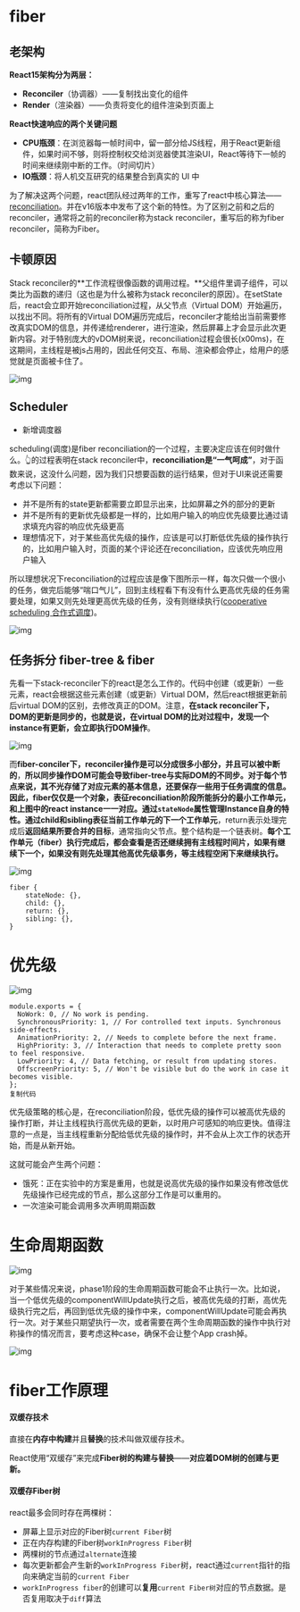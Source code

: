 # fiber

## 老架构

**React15架构分为两层：**

- **Reconciler**（协调器）——复制找出变化的组件
- **Render**（渲染器）——负责将变化的组件渲染到页面上

**React快速响应的两个关键问题**

- **CPU瓶颈**：在浏览器每一帧时间中，留一部分给JS线程，用于React更新组件，如果时间不够，则将控制权交给浏览器使其渲染UI，React等待下一帧的时间来继续刚中断的工作。（时间切片）
- **IO瓶颈**：将人机交互研究的结果整合到真实的 UI 中

为了解决这两个问题，react团队经过两年的工作，重写了react中核心算法——[reconciliation](https://reactjs.org/docs/reconciliation.html)。并在v16版本中发布了这个新的特性。为了区别之前和之后的reconciler，通常将之前的reconciler称为stack reconciler，重写后的称为fiber reconciler，简称为Fiber。

## 卡顿原因

Stack reconciler的**工作流程很像函数的调用过程。**父组件里调子组件，可以类比为函数的递归（这也是为什么被称为stack reconciler的原因）。在setState后，react会立即开始reconciliation过程，从父节点（Virtual DOM）开始遍历，以找出不同。将所有的Virtual DOM遍历完成后，reconciler才能给出当前需要修改真实DOM的信息，并传递给renderer，进行渲染，然后屏幕上才会显示此次更新内容。对于特别庞大的vDOM树来说，reconciliation过程会很长(x00ms)，在这期间，主线程是被js占用的，因此任何交互、布局、渲染都会停止，给用户的感觉就是页面被卡住了。



![img](https://user-gold-cdn.xitu.io/2018/3/25/1625d95c71288586?imageView2/0/w/1280/h/960/format/webp/ignore-error/1)



## Scheduler

* 新增调度器

scheduling(调度)是fiber reconciliation的一个过程，主要决定应该在何时做什么。👆的过程表明在stack reconciler中，**reconciliation是“一气呵成”**，对于函数来说，这没什么问题，因为我们只想要函数的运行结果，但对于UI来说还需要考虑以下问题：

- 并不是所有的state更新都需要立即显示出来，比如屏幕之外的部分的更新
- 并不是所有的更新优先级都是一样的，比如用户输入的响应优先级要比通过请求填充内容的响应优先级更高
- 理想情况下，对于某些高优先级的操作，应该是可以打断低优先级的操作执行的，比如用户输入时，页面的某个评论还在reconciliation，应该优先响应用户输入

所以理想状况下reconciliation的过程应该是像下图所示一样，每次只做一个很小的任务，做完后能够“喘口气儿”，回到主线程看下有没有什么更高优先级的任务需要处理，如果又则先处理更高优先级的任务，没有则继续执行([cooperative scheduling 合作式调度](https://www.w3.org/TR/requestidlecallback/))。



![img](https://user-gold-cdn.xitu.io/2018/3/25/1625d95c5e30223b?imageView2/0/w/1280/h/960/format/webp/ignore-error/1)



## 任务拆分 fiber-tree & fiber

先看一下stack-reconciler下的react是怎么工作的。代码中创建（或更新）一些元素，react会根据这些元素创建（或更新）Virtual DOM，然后react根据更新前后virtual DOM的区别，去修改真正的DOM。注意，**在stack reconciler下，DOM的更新是同步的，也就是说，在virtual DOM的比对过程中，发现一个instance有更新，会立即执行DOM操作**。



![img](https://user-gold-cdn.xitu.io/2018/3/25/1625d95bc368e5f5?imageView2/0/w/1280/h/960/format/webp/ignore-error/1)



而**fiber-conciler下，reconciler操作是可以分成很多小部分，并且可以被中断的**，**所以同步操作DOM可能会导致fiber-tree与实际DOM的不同步。**对于每个节点来说，其不光存储了对应元素的基本信息，还要保存一些用于任务调度的信息。因此，**fiber仅仅是一个对象**，表征reconciliation阶段所能拆分的最小工作单元，和上图中的react instance一一对应。通过`stateNode`属性管理Instance自身的特性。通过**child和sibling表征当前工作单元的下一个工作单元**，return表示处理完成后**返回结果所要合并的目标**，通常指向父节点。整个结构是一个链表树。**每个工作单元（fiber）执行完成后，都会查看是否还继续拥有主线程时间片，如果有继续下一个，如果没有则先处理其他高优先级事务，等主线程空闲下来继续执行。**



![img](https://user-gold-cdn.xitu.io/2018/3/25/1625d95bc781908d?imageView2/0/w/1280/h/960/format/webp/ignore-error/1)



```
fiber {
  	stateNode: {},
    child: {},
    return: {},
    sibling: {},
}
```

# 优先级



![img](https://user-gold-cdn.xitu.io/2018/3/25/1625d95cf4113203?imageView2/0/w/1280/h/960/format/webp/ignore-error/1)



```
module.exports = {
  NoWork: 0, // No work is pending.
  SynchronousPriority: 1, // For controlled text inputs. Synchronous side-effects.
  AnimationPriority: 2, // Needs to complete before the next frame.
  HighPriority: 3, // Interaction that needs to complete pretty soon to feel responsive.
  LowPriority: 4, // Data fetching, or result from updating stores.
  OffscreenPriority: 5, // Won't be visible but do the work in case it becomes visible.
};
复制代码
```

优先级策略的核心是，在reconciliation阶段，低优先级的操作可以被高优先级的操作打断，并让主线程执行高优先级的更新，以时用户可感知的响应更快。值得注意的一点是，当主线程重新分配给低优先级的操作时，并不会从上次工作的状态开始，而是从新开始。

这就可能会产生两个问题：

- 饿死：正在实验中的方案是重用，也就是说高优先级的操作如果没有修改低优先级操作已经完成的节点，那么这部分工作是可以重用的。
- 一次渲染可能会调用多次声明周期函数

# 生命周期函数



![img](https://user-gold-cdn.xitu.io/2018/3/25/1625d95d14c4415e?imageView2/0/w/1280/h/960/format/webp/ignore-error/1)



对于某些情况来说，phase1阶段的生命周期函数可能会不止执行一次。比如说，当一个低优先级的componentWillUpdate执行之后，被高优先级的打断，高优先级执行完之后，再回到低优先级的操作中来，componentWillUpdate可能会再执行一次。对于某些只期望执行一次，或者需要在两个生命周期函数的操作中执行对称操作的情况而言，要考虑这种case，确保不会让整个App crash掉。



![img](https://user-gold-cdn.xitu.io/2018/3/25/1625d95d1383a2b0?imageView2/0/w/1280/h/960/format/webp/ignore-error/1)

# fiber工作原理

#### 双缓存技术

直接在**内存中构建**并且**替换**的技术叫做双缓存技术。

React使用“双缓存”来完成**Fiber树的构建与替换**——**对应着DOM树的创建与更新。**

#### 双缓存Fiber树

react最多会同时存在两棵树：

- 屏幕上显示对应的Fiber树`current Fiber`树
- 正在内存构建的Fiber树`workInProgress Fiber`树
- 两棵树的节点通过`alternate`连接
- 每次更新都会产生新的`workInProgress Fiber`树，react通过`current`指针的指向来确定当前的`current Fiber`
- `workInProgress fiber`的创建可以**复用**`current Fiber树`对应的节点数据。是否复用取决于`diff`算法